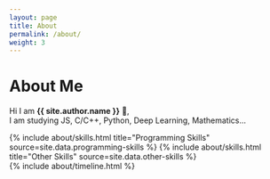 ```yaml
---
layout: page
title: About
permalink: /about/
weight: 3
---
```


# **About Me**

Hi I am **{{ site.author.name }}** :wave:,<br>
I am studying JS, C/C++, Python, Deep Learning, Mathematics...<br>
<!-- Go site -> [mathematics site](https://www.notion.so/5e0a5b037dfc44bbaae8eec5cc870661?v=ef7edc0d640c47a9acf84b944e487d67) -->

<div class="row">
{% include about/skills.html title="Programming Skills" source=site.data.programming-skills %}
{% include about/skills.html title="Other Skills" source=site.data.other-skills %}
</div>

<div class="row">
{% include about/timeline.html %}
</div>